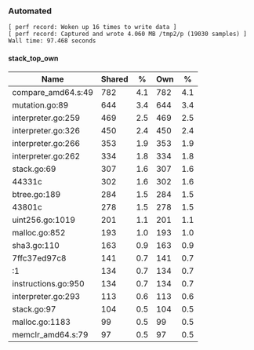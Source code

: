 ### Automated

```
[ perf record: Woken up 16 times to write data ]
[ perf record: Captured and wrote 4.060 MB /tmp2/p (19030 samples) ]
Wall time: 97.468 seconds
```

#### stack_top_own

Name                                             | Shared |   %   | Own |   %
-------------------------------------------------|--------|-------|-----|------
compare_amd64.s:49                               |    782 |   4.1 | 782 |   4.1
mutation.go:89                                   |    644 |   3.4 | 644 |   3.4
interpreter.go:259                               |    469 |   2.5 | 469 |   2.5
interpreter.go:326                               |    450 |   2.4 | 450 |   2.4
interpreter.go:266                               |    353 |   1.9 | 353 |   1.9
interpreter.go:262                               |    334 |   1.8 | 334 |   1.8
stack.go:69                                      |    307 |   1.6 | 307 |   1.6
44331c                                           |    302 |   1.6 | 302 |   1.6
btree.go:189                                     |    284 |   1.5 | 284 |   1.5
43801c                                           |    278 |   1.5 | 278 |   1.5
uint256.go:1019                                  |    201 |   1.1 | 201 |   1.1
malloc.go:852                                    |    193 |   1.0 | 193 |   1.0
sha3.go:110                                      |    163 |   0.9 | 163 |   0.9
7ffc37ed97c8                                     |    141 |   0.7 | 141 |   0.7
<autogenerated>:1                                |    134 |   0.7 | 134 |   0.7
instructions.go:950                              |    134 |   0.7 | 134 |   0.7
interpreter.go:293                               |    113 |   0.6 | 113 |   0.6
stack.go:97                                      |    104 |   0.5 | 104 |   0.5
malloc.go:1183                                   |     99 |   0.5 |  99 |   0.5
memclr_amd64.s:79                                |     97 |   0.5 |  97 |   0.5
